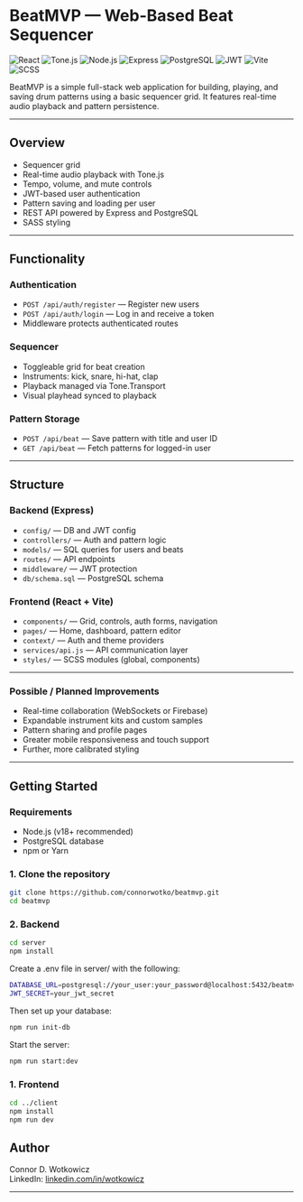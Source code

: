 # BeatMVP — Web-Based Beat Sequencer

![React](https://img.shields.io/badge/frontend-React-61DAFB?logo=react&logoColor=white)
![Tone.js](https://img.shields.io/badge/audio-Tone.js-ff7373)
![Node.js](https://img.shields.io/badge/backend-Node.js-339933?logo=node.js&logoColor=white)
![Express](https://img.shields.io/badge/server-Express-000000?logo=express&logoColor=white)
![PostgreSQL](https://img.shields.io/badge/database-PostgreSQL-336791?logo=postgresql&logoColor=white)
![JWT](https://img.shields.io/badge/auth-JWT-yellowgreen)
![Vite](https://img.shields.io/badge/build-Vite-646CFF?logo=vite&logoColor=white)
![SCSS](https://img.shields.io/badge/styles-SCSS-CC6699?logo=sass&logoColor=white)

BeatMVP is a simple full-stack web application for building, playing, and saving drum patterns using a basic sequencer grid. It features real-time audio playback and pattern persistence. 





---

## Overview

- Sequencer grid
- Real-time audio playback with Tone.js
- Tempo, volume, and mute controls
- JWT-based user authentication
- Pattern saving and loading per user
- REST API powered by Express and PostgreSQL
- SASS styling 

---

## Functionality

### Authentication

- `POST /api/auth/register` — Register new users
- `POST /api/auth/login` — Log in and receive a token
- Middleware protects authenticated routes

### Sequencer

- Toggleable grid for beat creation
- Instruments: kick, snare, hi-hat, clap
- Playback managed via Tone.Transport
- Visual playhead synced to playback

### Pattern Storage

- `POST /api/beat` — Save pattern with title and user ID
- `GET /api/beat` — Fetch patterns for logged-in user

---

## Structure

### Backend (Express)

- `config/` — DB and JWT config
- `controllers/` — Auth and pattern logic
- `models/` — SQL queries for users and beats
- `routes/` — API endpoints
- `middleware/` — JWT protection
- `db/schema.sql` — PostgreSQL schema

### Frontend (React + Vite)

- `components/` — Grid, controls, auth forms, navigation
- `pages/` — Home, dashboard, pattern editor
- `context/` — Auth and theme providers
- `services/api.js` — API communication layer
- `styles/` — SCSS modules (global, components)

---

### Possible / Planned Improvements

- Real-time collaboration (WebSockets or Firebase)
- Expandable instrument kits and custom samples
- Pattern sharing and profile pages
- Greater mobile responsiveness and touch support
- Further, more calibrated styling 

---


## Getting Started

### Requirements

- Node.js (v18+ recommended)
- PostgreSQL database
- npm or Yarn

### 1. Clone the repository

```bash
git clone https://github.com/connorwotko/beatmvp.git
cd beatmvp
```


### 2. Backend
```bash
cd server
npm install
```
Create a .env file in server/ with the following:
```bash
DATABASE_URL=postgresql://your_user:your_password@localhost:5432/beatmvp
JWT_SECRET=your_jwt_secret
```
Then set up your database:
```bash
npm run init-db
```

Start the server:
``` bash
npm run start:dev
```

### 1. Frontend
```bash
cd ../client
npm install
npm run dev
```


## Author

Connor D. Wotkowicz   
LinkedIn: [linkedin.com/in/wotkowicz](https://www.linkedin.com/in/wotkowicz)

---

